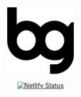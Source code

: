 <p align="center">
    <a href="https://bradgarropy.com">
        <img alt="bg" src="/static/bg.png" width="150">
    </a>
</p>

<p align="center">
    <a href="https://app.netlify.com/sites/bradgarropy/deploys">
        <img alt="Netlify Status" src="https://api.netlify.com/api/v1/badges/e8759e98-cc7d-443a-968e-f1b2419273fe/deploy-status">
    </a>
</p>
